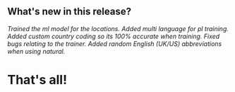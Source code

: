 ## What's new in this release?

_Trained the ml model for the locations._
_Added multi language for pl training._
_Added custom country coding so its 100% accurate when training._
_Fixed bugs relating to the trainer._
_Added random English (UK/US) abbreviations when using natural._



# That's all! 